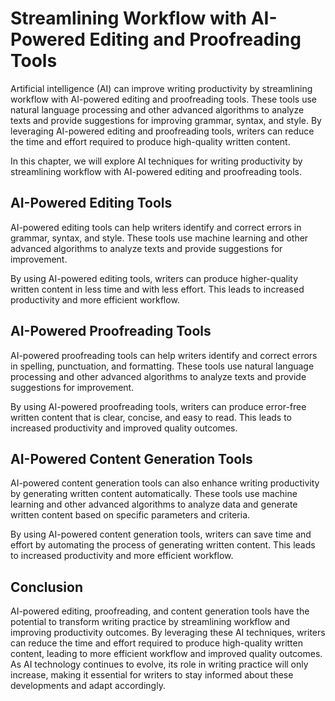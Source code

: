 Streamlining Workflow with AI-Powered Editing and Proofreading Tools
=======================================================================================================================

Artificial intelligence (AI) can improve writing productivity by streamlining workflow with AI-powered editing and proofreading tools. These tools use natural language processing and other advanced algorithms to analyze texts and provide suggestions for improving grammar, syntax, and style. By leveraging AI-powered editing and proofreading tools, writers can reduce the time and effort required to produce high-quality written content.

In this chapter, we will explore AI techniques for writing productivity by streamlining workflow with AI-powered editing and proofreading tools.

AI-Powered Editing Tools
------------------------

AI-powered editing tools can help writers identify and correct errors in grammar, syntax, and style. These tools use machine learning and other advanced algorithms to analyze texts and provide suggestions for improvement.

By using AI-powered editing tools, writers can produce higher-quality written content in less time and with less effort. This leads to increased productivity and more efficient workflow.

AI-Powered Proofreading Tools
-----------------------------

AI-powered proofreading tools can help writers identify and correct errors in spelling, punctuation, and formatting. These tools use natural language processing and other advanced algorithms to analyze texts and provide suggestions for improvement.

By using AI-powered proofreading tools, writers can produce error-free written content that is clear, concise, and easy to read. This leads to increased productivity and improved quality outcomes.

AI-Powered Content Generation Tools
-----------------------------------

AI-powered content generation tools can also enhance writing productivity by generating written content automatically. These tools use machine learning and other advanced algorithms to analyze data and generate written content based on specific parameters and criteria.

By using AI-powered content generation tools, writers can save time and effort by automating the process of generating written content. This leads to increased productivity and more efficient workflow.

Conclusion
----------

AI-powered editing, proofreading, and content generation tools have the potential to transform writing practice by streamlining workflow and improving productivity outcomes. By leveraging these AI techniques, writers can reduce the time and effort required to produce high-quality written content, leading to more efficient workflow and improved quality outcomes. As AI technology continues to evolve, its role in writing practice will only increase, making it essential for writers to stay informed about these developments and adapt accordingly.
